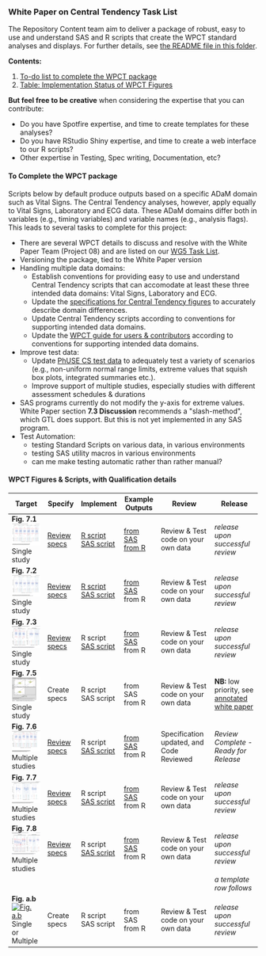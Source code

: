 ### White Paper on Central Tendency Task List

The Repository Content team aim to deliver a package of robust, easy to use and understand SAS and R scripts that create the WPCT standard analyses and displays. For further details, see [the README file in this folder](./README.md).

**Contents:**
 1. [To-do list to complete the WPCT package](http://github.com/phuse-org/phuse-scripts/blob/master/whitepapers/WPCT/TODO.md#to-complete-the-wpct-package)
 2. [Table: Implementation Status of WPCT Figures](http://github.com/phuse-org/phuse-scripts/blob/master/whitepapers/WPCT/TODO.md#wpct-figures--scripts-with-qualification-details)

**But feel free to be creative** when considering the expertise that you can contribute:
* Do you have Spotfire expertise, and time to create templates for these analyses?
* Do you have RStudio Shiny expertise, and time to create a web interface to our R scripts?
* Other expertise in Testing, Spec writing, Documentation, etc?

#### To Complete the WPCT package

Scripts below by default produce outputs based on a specific ADaM domain such as Vital Signs. The Central Tendency analyses, however, apply equally to Vital Signs, Laboratory and ECG data. These ADaM domains differ both in variables (e.g., timing variables) and variable names (e.g., analysis flags). This leads to several tasks to complete for this project:

* There are several WPCT details to discuss and resolve with the White Paper Team (Project 08) and are listed on our [WG5 Task List](http://github.com/phuse-org/phuse-scripts/blob/master/TODO.md).
* Versioning the package, tied to the White Paper version
* Handling multiple data domains:
  * Establish conventions for providing easy to use and understand Central Tendency scripts that can accomodate at least these three intended data domains: Vital Signs, Laboratory and ECG.
  * Update the [specifications for Central Tendency figures](http://github.com/phuse-org/phuse-scripts/tree/master/whitepapers/specification) to accurately describe domain differences.
  * Update Central Tendency scripts according to conventions for supporting intended data domains.
  * Update the [WPCT guide for users & contributors](http://github.com/phuse-org/phuse-scripts/blob/master/whitepapers/CentralTendency-UserGuide.md) according to conventions for supporting intended data domains.
* Improve test data:
  * Update [PhUSE CS test data](http://github.com/phuse-org/phuse-scripts/tree/master/data/adam) to adequately test a variety of scenarios (e.g., non-uniform normal range limits, extreme values that squish box plots, integrated summaries etc.). 
  * Improve support of multiple studies, especially studies with different assessment schedules & durations
* SAS programs currently do not modify the y-axis for extreme values. White Paper section **7.3 Discussion** recommends a "slash-method", which GTL does support. But this is not yet implemented in any SAS program.
* Test Automation:
  * testing Standard Scripts on various data, in various environments
  * testing SAS utility macros in various environments
  * can me make testing automatic rather than rather manual?

#### WPCT Figures & Scripts, with Qualification details

| Target | Specify | Implement | Example Outputs | Review | Release |
|---|---|---|---|---|---|
| **Fig. 7.1** [![Fig. 7.1](../images/wpct/target_07.01.png)](../images/wpct/target_07.01_full.png)<br/>Single study|[Review specs](http://github.com/phuse-org/phuse-scripts/blob/master/whitepapers/specification/WPCT_Fig_7.1_RequirementsSpecification.docx)|[R script](http://github.com/phuse-org/phuse-scripts/blob/master/whitepapers/WPCT/WPCT-F.07.01.R)<br/> [SAS script](http://github.com/phuse-org/phuse-scripts/blob/master/whitepapers/WPCT/WPCT-F.07.01.sas)|[from SAS](http://github.com/phuse-org/phuse-scripts/blob/master/whitepapers/WPCT/outputs_sas/WPCT-F.07.01_Box_plot_DIABP_by_visit_for_timepoint_815.pdf)<br/>[from R](http://github.com/phuse-org/phuse-scripts/blob/master/whitepapers/WPCT/outputs_r/WPCT-F.07.01%20R%20Output%20Example.PNG)|Review & Test code on your own data| *release upon successful review*|
| **Fig. 7.2** [![Fig. 7.2](../images/wpct/target_07.02.png)](../images/wpct/target_07.02_full.png)<br/>Single study|[Review specs](http://github.com/phuse-org/phuse-scripts/blob/master/whitepapers/specification/WPCT_Fig_7.2_RequirementsSpecification.docx)|[R script](http://github.com/phuse-org/phuse-scripts/blob/master/whitepapers/WPCT/WPCT-F.07.02.R)<br/>[SAS script](http://github.com/phuse-org/phuse-scripts/blob/master/whitepapers/WPCT/WPCT-F.07.02.sas)|[from SAS](http://github.com/phuse-org/phuse-scripts/blob/master/whitepapers/WPCT/outputs_sas/WPCT-F.07.02_Box_plot_DIABP_Change_by_visit_for_timepoint_815.pdf)<br/>from R|Review & Test code on your own data| *release upon successful review*|
| **Fig. 7.3** [![Fig. 7.3](../images/wpct/target_07.03.png)](../images/wpct/target_07.03_full.png)<br/>Single study|[Review specs](http://github.com/phuse-org/phuse-scripts/blob/master/whitepapers/specification/WPCT_Fig_7.3_RequirementsSpecification.docx)|R script<br/>[SAS script](http://github.com/phuse-org/phuse-scripts/blob/master/whitepapers/WPCT/WPCT-F.07.03.sas)|[from SAS](http://github.com/phuse-org/phuse-scripts/blob/master/whitepapers/WPCT/outputs_sas/WPCT-F.07.03_Box_plot_DIABP_with_change_by_visit_for_timepoint_815.pdf)<br/>from R|Review & Test code on your own data| *release upon successful review*|
| **Fig. 7.5** [![Fig. 7.5](../images/wpct/target_07.05.png)](../images/wpct/target_07.05_full.png)<br/>Single study|Create specs|R script<br/>SAS script|from SAS<br/>from R|Review & Test code on your own data| **NB:** low priority, see [annotated white paper](http://github.com/phuse-org/phuse-scripts/blob/master/whitepapers/specification/Annotated-CSS_WhitePaper_CentralTendency_v1.0.pdf)|
| **Fig. 7.6** [![Fig. 7.6](../images/wpct/target_07.06.png)](../images/wpct/target_07.06_full.png)<br/>Multiple studies|[Review specs](http://github.com/phuse-org/phuse-scripts/blob/master/whitepapers/specification/WPCT_Fig_7.6_RequirementsSpecification.docx)|R script<br/>[SAS script](http://github.com/phuse-org/phuse-scripts/blob/master/whitepapers/WPCT/WPCT-F.07.06.sas)|[from SAS](http://github.com/phuse-org/phuse-scripts/blob/master/whitepapers/WPCT/outputs_sas/WPCT-F.07.06_Box_plot_DIABP_last_base_post_by_study_for_timepoint_815.pdf)<br/>from R|Specification updated, and Code Reviewed| *Review Complete - Ready for Release*|
| **Fig. 7.7** [![Fig. 7.7](../images/wpct/target_07.07.png)](../images/wpct/target_07.07_full.png)<br/>Multiple studies|[Review specs](http://github.com/phuse-org/phuse-scripts/blob/master/whitepapers/specification/WPCT_Fig_7.7_RequirementsSpecification.docx)|R script<br/>[SAS script](http://github.com/phuse-org/phuse-scripts/blob/master/whitepapers/WPCT/WPCT-F.07.07.sas)|[from SAS](http://github.com/phuse-org/phuse-scripts/blob/master/whitepapers/WPCT/outputs_sas/WPCT-F.07.07_Box_plot_DIABP_change_MIN_base_post_by_study_for_timepoint_815.pdf)<br/>from R|Review & Test code on your own data| *release upon successful review*|
| **Fig. 7.8** [![Fig. 7.8](../images/wpct/target_07.08.png)](../images/wpct/target_07.08_full.png)<br/>Multiple studies|[Review specs](http://github.com/phuse-org/phuse-scripts/blob/master/whitepapers/specification/WPCT_Fig_7.8_RequirementsSpecification.docx)|R script<br/>[SAS script](http://github.com/phuse-org/phuse-scripts/blob/master/whitepapers/WPCT/WPCT-F.07.08.sas)|[from SAS](http://github.com/phuse-org/phuse-scripts/blob/master/whitepapers/WPCT/outputs_sas/WPCT-F.07.08_Box_plot_DIABP_lastminmax_change_timepoint_815.pdf)<br/>from R|Review & Test code on your own data| *release upon successful review*|
| | | | | |*a template row follows*|
| **Fig. a.b** [![Fig. a.b](../images/wpct/target_A.b.png)](../images/wpct/target_A.b_full.png)<br/>Single or Multiple|Create specs|R script<br/>SAS script|from SAS<br/>from R|Review & Test code on your own data| *release upon successful review*|
